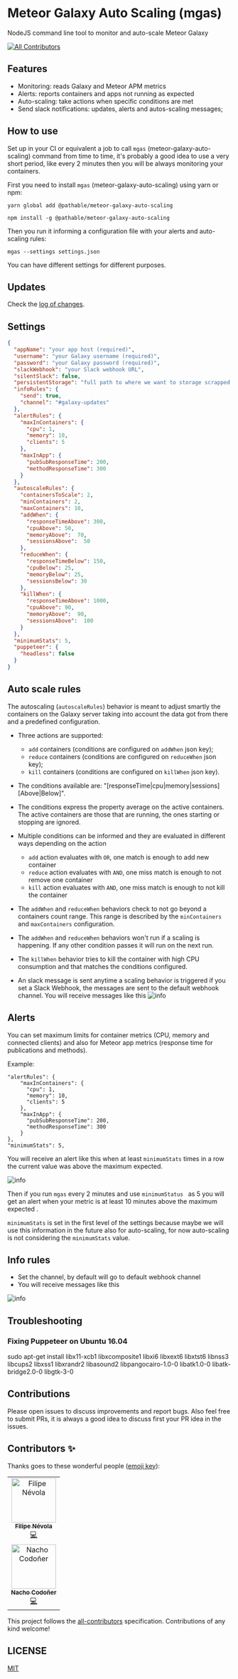 # Meteor Galaxy Auto Scaling (mgas)
NodeJS command line tool to monitor and auto-scale Meteor Galaxy

[![All Contributors](https://img.shields.io/badge/all_contributors-1-orange.svg?style=flat-square)](#contributors)

## Features
- Monitoring: reads Galaxy and Meteor APM metrics
- Alerts: reports containers and apps not running as expected
- Auto-scaling: take actions when specific conditions are met
- Send slack notifications: updates, alerts and autos-scaling messages;

## How to use
Set up in your CI or equivalent a job to call `mgas` (meteor-galaxy-auto-scaling) command from
 time to time, it's probably a good idea to use a very short period, like every 2 minutes then
  you will be always monitoring your containers.
  
First you need to install `mgas` (meteor-galaxy-auto-scaling) using yarn or npm: 
```
yarn global add @pathable/meteor-galaxy-auto-scaling
``` 
```
npm install -g @pathable/meteor-galaxy-auto-scaling
```

Then you run it informing a configuration file with your alerts and auto-scaling rules:
```
mgas --settings settings.json
```
You can have different settings for different purposes.


## Updates
Check the [log of changes](./CHANGELOG.md).

## Settings

```json
{
  "appName": "your app host (required)",
  "username": "your Galaxy username (required)",
  "password": "your Galaxy password (required)",
  "slackWebhook": "your Slack webhook URL",
  "silentSlack": false,
  "persistentStorage": "full path to where we want to storage scrapped info",
  "infoRules": {
    "send": true,   
    "channel": "#galaxy-updates" 
  },
  "alertRules": {
    "maxInContainers": {
      "cpu": 1,
      "memory": 10,
      "clients": 5
    },
    "maxInApp": {
      "pubSubResponseTime": 200,
      "methodResponseTime": 300
    }
  },
  "autoscaleRules": {
    "containersToScale": 2,
    "minContainers": 2,
    "maxContainers": 10,
    "addWhen": {
      "responseTimeAbove": 300,
      "cpuAbove": 50,
      "memoryAbove":  70,
      "sessionsAbove":  50
    },
    "reduceWhen": {
      "responseTimeBelow": 150,
      "cpuBelow": 25,
      "memoryBelow": 25,
      "sessionsBelow": 30
    },
    "killWhen": {
      "responseTimeAbove": 1000,
      "cpuAbove": 90,
      "memoryAbove":  90,
      "sessionsAbove":  100
    }
  },
  "minimumStats": 5,
  "puppeteer": {
    "headless": false
  }
}

```

## Auto scale rules

The autoscaling (`autoscaleRules`) behavior is meant to adjust smartly the containers on the
 Galaxy server taking
 into account the data got from there and a predefined configuration.

- Three actions are supported:
  - `add` containers (conditions are configured on `addWhen` json key);
  - `reduce` containers (conditions are configured on `reduceWhen` json key);
  - `kill` containers (conditions are configured on `killWhen` json key).

- The conditions available are: "[responseTime|cpu|memory|sessions][Above|Below]".

- The conditions express the property average on the active containers. The active containers are
 those that are running, the ones starting or stopping are ignored.

- Multiple conditions can be informed and they are evaluated in different ways depending on the
 action
  - `add` action evaluates with `OR`, one match is enough to add new container
  - `reduce` action evaluates with `AND`, one miss match is enough to not remove one container
  - `kill` action evaluates with `AND`, one miss match is enough to not kill the container

- The `addWhen` and `reduceWhen` behaviors check to not go beyond a containers count range. This range is described by the `minContainers` and `maxContainers` configuration.

- The `addWhen` and `reduceWhen` behaviors won't run if a scaling is happening. If any other condition passes it will run on the next run.

- The `killWhen` behavior tries to kill the container with high CPU consumption and that matches the conditions configured.

- An slack message is sent anytime a scaling behavior is triggered if you set a Slack Webhook, the
 messages are sent to the default webhook channel. You will receive messages like this
![info](./docs/auto-scaling.png)

## Alerts
You can set maximum limits for container metrics (CPU, memory and connected clients) and also for
 Meteor app metrics (response time for publications and methods).

Example:
```
"alertRules": {
    "maxInContainers": {
      "cpu": 1,
      "memory": 10,
      "clients": 5
    },
    "maxInApp": {
      "pubSubResponseTime": 200,
      "methodResponseTime": 300
    }
},
"minimumStats": 5,
```
You will receive an alert like this when at least `minimumStats` times in a row the current value
 was above the maximum expected.

![info](./docs/alert.png)

  Then if you run `mgas` every 2 minutes and use `minimumStatus
  ` as 5 you will get an alert when your metric is at least 10 minutes above the maximum expected
  . 
 
 `minimumStats` is set in the first level of the settings because maybe we will use this
  information in
  the future also for auto-scaling, for now auto-scaling is not considering the `minimumStats`
   value.
 
## Info rules
- Set the channel, by default will go to default webhook channel
- You will receive messages like this

![info](./docs/info.png)

## Troubleshooting

### Fixing Puppeteer on Ubuntu 16.04
sudo apt-get install libx11-xcb1 libxcomposite1 libxi6 libxext6 libxtst6 libnss3 libcups2 libxss1 libxrandr2 libasound2 libpangocairo-1.0-0 libatk1.0-0 libatk-bridge2.0-0 libgtk-3-0

## Contributions
Please open issues to discuss improvements and report bugs. Also feel free to submit PRs, it is
 always a good idea to discuss first your PR idea in the issues.
 
## Contributors ✨

Thanks goes to these wonderful people ([emoji key](https://allcontributors.org/docs/en/emoji-key)):

<!-- ALL-CONTRIBUTORS-LIST:START - Do not remove or modify this section -->
<!-- prettier-ignore -->
<table>
  <tr>
    <td align="center"><a href="https://www.linkedin.com/in/filipenevola/"><img src="https://avatars0.githubusercontent.com/u/437372?v=4" width="100px;" alt="Filipe Névola"/><br /><sub><b>Filipe Névola</b></sub></a><br /><a href="https://github.com/pathable/meteor-galaxy-auto-scaling/commits?author=filipenevola" title="Code">💻</a></td>
  </tr>
  <tr>
    <td align="center"><a href="https://es.linkedin.com/in/nachocodonergil"><img src="https://avatars3.githubusercontent.com/u/2581993?v=4" width="100px;" alt="Nacho Codoñer"/><br /><sub><b>Nacho Codoñer</b></sub></a><br /><a href="https://github.com/pathable/meteor-galaxy-auto-scaling/commits?author=Gywem" title="Code">💻</a></td>
  </tr>
</table>

<!-- ALL-CONTRIBUTORS-LIST:END -->

This project follows the [all-contributors](https://github.com/all-contributors/all-contributors) specification. Contributions of any kind welcome!

## LICENSE 
[MIT](LICENSE)